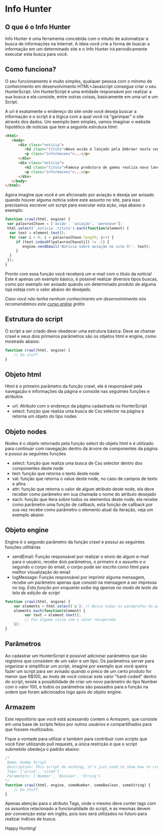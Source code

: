 Info Hunter
=========

## O que é o Info Hunter

Info Hunter é uma ferramenta concebida com o intuito de automatizar a busca de informações na Internet. A ideia você crie a forma de buscar a informação em um determinado site e o Info Hunter irá periodicamente executar esta busca para você.

## Como funciona?

O seu funcionamento é muito simples, qualquer pessoa com o mínimo de conhecimento em desenvolvimento HTML+Javascript consegue criar o seu HunterScript. Um HunterScript é uma entidade responsável por realizar a sua busca e ela consiste, entre outras coisas, basicamente em uma url e um Script.

A url é exatamente o endereço do site onde você deseja buscar a informação e o script é a lógica com a qual você irá "garimpar" o site através dos dados. Um exemplo bem simples, vamos imaginar o website hipotético de notícias que tem a seguinte estrutura html:

```html
<html>
   <body>
      <div class="noticia">
         <h2 class="titulo">Novo avião é lançado pela Embraer nesta segunda</h2>
         <p class="informacoes">...</p>
      </div>
      <div class="noticia">
         <h2 class="titulo">Famosa produtora de games realiza novo lançamento</h2>
         <p class="informacoes">...</p>
      </div>
   </body>
</html>
```

Agora imagine que você é um aficionado por aviação e deseja ser avisado quando houver alguma notícia sobre este assunto no site, para isso precisamos escrever um script para executar esta ação, veja abaixo o exemplo:

```javascript
function crawl(html, engine) {
 var palavrasChave = ['avião', 'aviação', 'aeronave'];
 html.select('.noticia .titulo').each(function(element) {
  var text = element.text();
  for (var i = 0; i < palavrasChave.length; i++) {
     if (text.indexOf(palavrasChave[i]) != -1) {
        engine.sendEmail('Notícia sobre aviação no site X!', text);
     }
  }
 });
}
```

Pronto com essa função você receberá um e-mail com o título da notícia! Este é apenas um exemplo básico, é possível realizar diversos tipos buscas, como por exemplo ser avisado quando um determinado produto de alguma loja esteja com o valor abaixo do desejado.

*Caso você não tenha nenhum conhecimento em desenvolvimento nós recomendamos este [curso online](http://www.codecademy.com/) grátis*


## Estrutura do script

O script a ser criado deve obedecer uma estrutura básica: Deve se chamar crawl e seus dois primeiros parâmetros são os objetos html e engine, como mostrado abaixo:

```javascript
function crawl(html, engine) {
    // Do stuff
}
```
## Objeto html

Html é o primeiro parâmetro da função crawl, ele é responsável pela navegação e informações da página e consiste nas seguintes funções e atributos

* url: Atributo com o endereço da página cadastrada no HunterScript
* select: função que realiza uma busca de Css selector na página e retorna um objeto do tipo nodes

## Objeto nodes

Nodes é o objeto retornado pela função select do objeto html e é utilizado para continuar com navegação dentro da árvore de componentes da página e possui as seguintes funções

* select: função que realiza uma busca de Css selector dentro dos componentes deste node
* text: função que retorna o texto deste node
* val: função que retorna o value deste node, no caso de campos de texto e afins
* attr: função que retorna o valor de algum atributo deste node, ela deve receber como parâmetro em sua chamada o nome do atributo desejado
* each: função que itera sobre todos os elementos deste node, ela recebe como parâmetro uma função de callback, esta função de callback por sua vez recebe como parâmetro o elemento atual da iteração, veja um exemplo abaixo

## Objeto engine

Engine é o segundo parâmetro da função crawl e possui as seguintes funções utilitárias

* sendEmail: Função responsável por realizar o envio de algum e-mail para o usuário, recebe dois parâmetros, o primeiro é o assunto e o segundo o corpo do email, o corpo pode ser escrito como html para melhor visualização do email
* logMessage: Função responsável por imprimir alguma mensagem, recebe um parâmetro apenas que consisti na mensagem a ser impressa no log. *Esta função por enquanto exibe log apenas no modo de teste da tela de edição de script*

```javascript
function crawl(html, engine) {
    var elements = html.select('p'); // Busca todas os parágrafos da página
    elements.each(function(element) {
         var text = element.text();
         // Faz alguma coisa com o valor recuperado
    });
}
```

## Parâmetros

Ao cadastrar um HunterScript é possível adicionar parâmetros que são registros que consistem de um valor e um tipo. Os parâmetros server para organizar e simplificar um script, imagine por exemplo que você queira fazer um script para ser avisado quando o preco de um certo produto for menor que R$100, ao invés de você colocar este valor "hard-coded" dentro do script, existe a possibilidade de criar um novo parâmetro do tipo Number com o valor 100, e todos os parâmetros são passados para a função na ordem que foram adicionados logo após do objeto engine.

## Armazem

Este repositório que você está acessando contem o Armazem, que consiste em uma base de scripts feitos por outros usuários e compartilhados para que fossem reutilizados.

Fique a vontade para utilizar e também para contribuir com scripts que você fizer utilizando pull requests, a única restrição é que o script submetido obedeça o padrão abaixo:

```javascript
/*
 Name: Dummy Script
 Description: This script do nothing, it's just used to show how to create a template script
 Tags: ['price', 'siteX']
 Parameters: ['Number', 'Boolean', 'String']
*/
function crawl(html, engine, someNumber, someBoolean, someString) {
    // Do stuff
}
```

Apenas atenção para o atributo Tags, onde o mesmo deve conter tags com os assuntos relacionado a funcionalidade do script, e as mesmas devem por convenção estar em inglês, pois isso será utilizados no futuro para realizar indíces de busca.


Happy Hunting!
